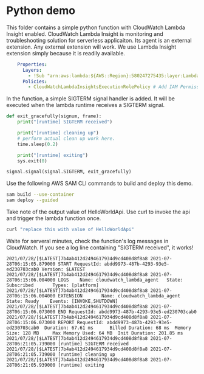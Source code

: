 # Python demo

This folder contains a simple python function with CloudWatch Lambda Insight enabled. CloudWatch Lambda Insight is monitoring and troubleshooting solution for serverless applicaiton. Its agent is an external extension. Any external extension will work. We use Lambda Insight extension simply because it is readily available.

```yaml
    Properties:
      Layers:
        - !Sub "arn:aws:lambda:${AWS::Region}:580247275435:layer:LambdaInsightsExtension:14" # Add Lambda Insight Extension
      Policies:
        - CloudWatchLambdaInsightsExecutionRolePolicy # Add IAM Permission for Lambda Insight Extension
```

In the function, a simple SIGTERM signal handler is added. It will be executed when the lambda runtime receives a SIGTERM signal.

```python
def exit_gracefully(signum, frame): 
    print("[runtime] SIGTERM received")

    print("[runtime] cleaning up")
    # perform actual clean up work here. 
    time.sleep(0.2)

    print("[runtime] exiting")
    sys.exit(0)

signal.signal(signal.SIGTERM, exit_gracefully)

```

Use the following AWS SAM CLI commands to build and deploy this demo.

```bash
sam build --use-container
sam deploy --guided 
```

Take note of the output value of HelloWorldApi. Use curl to invoke the api and trigger the lambda function once.

```bash
curl "replace this with value of HelloWorldApi"
```

Waite for serveral minutes, check the function's log messages in CloudWatch. If you see a log line containing "SIGTERM received", it works!

```
2021/07/28/[$LATEST]7b4ab412d2494617934d9cd408d8f8a8 2021-07-28T06:15:05.879000 START RequestId: abdd9973-487b-4293-93e5-ed230703cab0 Version: $LATEST
2021/07/28/[$LATEST]7b4ab412d2494617934d9cd408d8f8a8 2021-07-28T06:15:06.004000 LOGS    Name: cloudwatch_lambda_agent   State: Subscribed       Types: [platform]
2021/07/28/[$LATEST]7b4ab412d2494617934d9cd408d8f8a8 2021-07-28T06:15:06.004000 EXTENSION       Name: cloudwatch_lambda_agent   State: Ready    Events: [INVOKE,SHUTDOWN]
2021/07/28/[$LATEST]7b4ab412d2494617934d9cd408d8f8a8 2021-07-28T06:15:06.073000 END RequestId: abdd9973-487b-4293-93e5-ed230703cab0
2021/07/28/[$LATEST]7b4ab412d2494617934d9cd408d8f8a8 2021-07-28T06:15:06.073000 REPORT RequestId: abdd9973-487b-4293-93e5-ed230703cab0  Duration: 67.61 ms      Billed Duration: 68 ms  Memory Size: 128 MB     Max Memory Used: 64 MB  Init Duration: 201.85 ms
2021/07/28/[$LATEST]7b4ab412d2494617934d9cd408d8f8a8 2021-07-28T06:21:05.739000 [runtime] SIGTERM received
2021/07/28/[$LATEST]7b4ab412d2494617934d9cd408d8f8a8 2021-07-28T06:21:05.739000 [runtime] cleaning up
2021/07/28/[$LATEST]7b4ab412d2494617934d9cd408d8f8a8 2021-07-28T06:21:05.939000 [runtime] exiting
```
